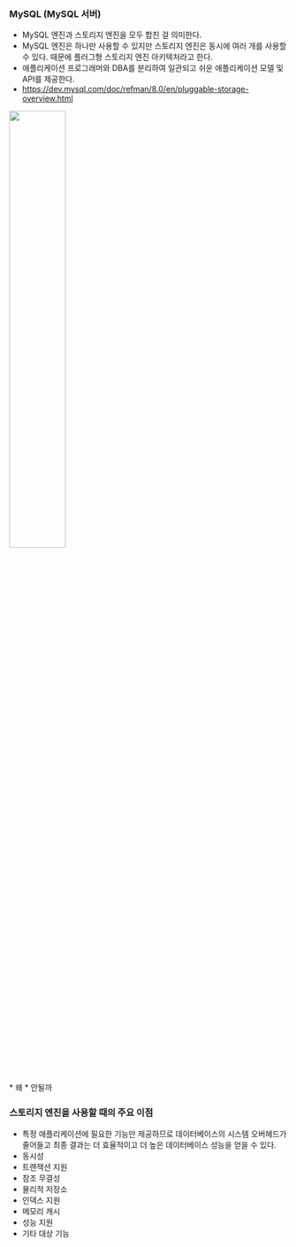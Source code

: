 ### MySQL (MySQL 서버)

* MySQL 엔진과 스토리지 엔진을 모두 합친 걸 의미한다.
* MySQL 엔진은 하나만 사용할 수 있지만 스토리지 엔진은 동시에 여러 개를 사용할 수 있다. 때문에 플러그형 스토리지 엔진 아키텍처라고 한다.
* 애플리케이션 프로그래머와 DBA를 분리하여 일관되고 쉬운 애플리케이션 모델 및 API를 제공한다.
* <https://dev.mysql.com/doc/refman/8.0/en/pluggable-storage-overview.html>
<img src = "https://user-images.githubusercontent.com/53414240/130951821-2dd904d2-d8b9-4451-bb2c-31d01c09eaed.png" width="45%" height="45%">
<br>
* 왜
* 안될까

### 스토리지 엔진을 사용할 때의 주요 이점

* 특정 애플리케이션에 필요한 기능만 제공하므로 데이터베이스의 시스템 오버헤드가 줄어들고 최종 결과는 더 효율적이고 더 높은 데이터베이스 성능을 얻을 수 있다.
* 동시성
* 트랜잭션 지원
* 참조 무결성
* 물리적 저장소
* 인덱스 지원
* 메모리 캐시
* 성능 지원
* 기타 대상 기능
